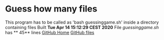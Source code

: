 # Guess how many files
This program has to be called as 'bash guessinggame.sh' inside a directory containing files
Built **Tue Apr 14 15:12:29 CEST 2020**
File *guessinggame.sh* has **      45** lines
[GitHub Home](https://github.com/pepitogrilloGit)
[GitHub files](https://github.com/pepitogrilloGit/guessinggame)
